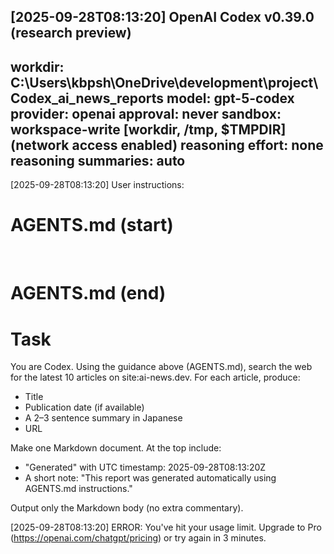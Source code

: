 [2025-09-28T08:13:20] OpenAI Codex v0.39.0 (research preview)
--------
workdir: C:\Users\kbpsh\OneDrive\development\project\Codex_ai_news_reports
model: gpt-5-codex
provider: openai
approval: never
sandbox: workspace-write [workdir, /tmp, $TMPDIR] (network access enabled)
reasoning effort: none
reasoning summaries: auto
--------
[2025-09-28T08:13:20] User instructions:
# AGENTS.md (start)
﻿
# AGENTS.md (end)

# Task
You are Codex. Using the guidance above (AGENTS.md), search the web for the latest 10 articles on site:ai-news.dev.
For each article, produce:
- Title
- Publication date (if available)
- A 2–3 sentence summary in Japanese
- URL

Make one Markdown document. At the top include:
- "Generated" with UTC timestamp: 2025-09-28T08:13:20Z
- A short note: "This report was generated automatically using AGENTS.md instructions."

Output only the Markdown body (no extra commentary).

[2025-09-28T08:13:20] ERROR: You've hit your usage limit. Upgrade to Pro (https://openai.com/chatgpt/pricing) or try again in 3 minutes.

